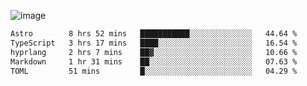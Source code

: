 ![image](https://github-profile-trophy.vercel.app/?username=CMOISDEAD&theme=oldie&row=1&no-frame=true&no-bg=true&margin-w=15&margin-h=15)
<!--START_SECTION:waka-->

```txt
Astro        8 hrs 52 mins   ███████████░░░░░░░░░░░░░░   44.64 %
TypeScript   3 hrs 17 mins   ████░░░░░░░░░░░░░░░░░░░░░   16.54 %
hyprlang     2 hrs 7 mins    ██▓░░░░░░░░░░░░░░░░░░░░░░   10.66 %
Markdown     1 hr 31 mins    ██░░░░░░░░░░░░░░░░░░░░░░░   07.63 %
TOML         51 mins         █░░░░░░░░░░░░░░░░░░░░░░░░   04.29 %
```

<!--END_SECTION:waka--> 
